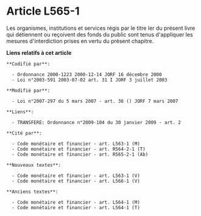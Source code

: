 # Article L565-1

Les organismes, institutions et services régis par le titre Ier du présent livre qui détiennent ou reçoivent des fonds du
public sont tenus d'appliquer les mesures d'interdiction prises en vertu du présent chapitre.

**Liens relatifs à cet article**

	**Codifié par**:

	  - Ordonnance 2000-1223 2000-12-14 JORF 16 décembre 2000
	  - Loi n°2003-591 2003-07-02 art. 31 I JORF 3 juillet 2003

	**Modifié par**:

	  - Loi n°2007-297 du 5 mars 2007 - art. 36 () JORF 7 mars 2007

	**Liens**:

	  - TRANSFERE: Ordonnance n°2009-104 du 30 janvier 2009 - art. 2

	**Cité par**:

	  - Code monétaire et financier - art. L563-1 (M)
	  - Code monétaire et financier - art. R564-2-1 (T)
	  - Code monétaire et financier - art. R565-2-1 (Ab)

	**Nouveaux textes**:

	  - Code monétaire et financier - art. L563-1 (V)
	  - Code monétaire et financier - art. L566-1 (V)

	**Anciens textes**:

	  - Code monétaire et financier - art. L564-1 (M)
	  - Code monétaire et financier - art. L564-1 (T)
